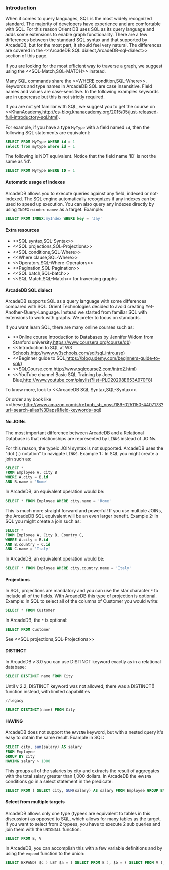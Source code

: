 
### Introduction

When it comes to query languages, SQL is the most widely recognized standard. The majority of developers have experience and are comfortable with SQL. For this reason Orient DB uses SQL as its query language and adds some extensions to enable graph functionality. There are a few differences between the standard SQL syntax and that supported by ArcadeDB, but for the most part, it should feel very natural. The differences are covered in the <<ArcadeDB SQL dialect,ArcadeDB-sql-dialect>> section of this page.

If you are looking for the most efficient way to traverse a graph, we suggest using the <<SQL-Match,SQL-MATCH>> instead.

Many SQL commands share the <<WHERE condition,SQL-Where>>. Keywords and type names in ArcadeDB SQL are case insensitive. Field names and values are case-sensitive. In the following examples keywords are in uppercase but this is not strictly required.

If you are not yet familiar with SQL, we suggest you to get the course on <<KhanAcademy,http://cs-blog.khanacademy.org/2015/05/just-released-full-introductory-sql.html).

For example, if you have a type `MyType` with a field named `id`, then the following SQL statements are equivalent:

```sql
SELECT FROM MyType WHERE id = 1
select from mytype where id = 1
```

The following is NOT equivalent.  Notice that the field name 'ID' is not the same as 'id'.

```sql
SELECT FROM MyType WHERE ID = 1
```

#### Automatic usage of indexes

ArcadeDB allows you to execute queries against any field, indexed or not-indexed. The SQL engine automatically recognizes if any indexes can be used to speed up execution. You can also query any indexes directly by using `INDEX:<index-name>` as a target. Example:

```sql
SELECT FROM INDEX:myIndex WHERE key = 'Jay'
```

#### Extra resources
- <<SQL syntax,SQL-Syntax>>
- <<SQL projections,SQL-Projections>>
- <<SQL conditions,SQL-Where>>
- <<Where clause,SQL-Where>>
- <<Operators,SQL-Where-Operators>>
- <<Pagination,SQL-Pagination>>
- <<SQL batch,SQL-batch>>
- <<SQL Match,SQL-Match>> for traversing graphs

#### ArcadeDB SQL dialect

ArcadeDB supports SQL as a query language with some differences compared with SQL. Orient Technologies decided to avoid creating Yet-Another-Query-Language. Instead we started from familiar SQL with extensions to work with graphs. We prefer to focus on standards.

If you want learn SQL, there are many online courses such as:
- <<Online course Introduction to Databases by Jennifer Widom from Stanford university,https://www.coursera.org/course/db)
- <<Introduction to SQL at W3 Schools,http://www.w3schools.com/sql/sql_intro.asp)
- <<Beginner guide to SQL,https://blog.udemy.com/beginners-guide-to-sql/)
- <<SQLCourse.com,http://www.sqlcourse2.com/intro2.html)
- <<YouTube channel Basic SQL Training by Joey Blue,http://www.youtube.com/playlist?list=PLD20298E653A970F8)

To know more, look to <<ArcadeDB SQL Syntax,SQL-Syntax>>.

Or order any book like <<these,http://www.amazon.com/s/ref=nb_sb_noss/189-0251150-4407173?url=search-alias%3Daps&field-keywords=sql)

#### No JOINs
The most important difference between ArcadeDB and a Relational Database is that relationships are represented by `LINKS` instead of JOINs.

For this reason, the typeic JOIN syntax is not supported. ArcadeDB uses the "dot (`.`) notation" to navigate `LINKS`. Example 1 : In SQL you might create a join such as:
```sql
SELECT *
FROM Employee A, City B
WHERE A.city = B.id
AND B.name = 'Rome'
```
In ArcadeDB, an equivalent operation would be:
```sql
SELECT * FROM Employee WHERE city.name = 'Rome'
```
This is much more straight forward and powerful! If you use multiple JOINs, the ArcadeDB SQL equivalent will be an even larger benefit. Example 2:  In SQL you might create a join such as:
```sql
SELECT *
FROM Employee A, City B, Country C,
WHERE A.city = B.id
AND B.country = C.id
AND C.name = 'Italy'
```
In ArcadeDB, an equivalent operation would be:
```sql
SELECT * FROM Employee WHERE city.country.name = 'Italy'
```

#### Projections
In SQL, projections are mandatory and you can use the star character `*` to include all of the fields. With ArcadeDB this type of projection is optional. Example: In SQL to select all of the columns of Customer you would write:
```sql
SELECT * FROM Customer
```
In ArcadeDB, the `*` is optional:
```sql
SELECT FROM Customer
```

See <<SQL projections,SQL-Projections>>

#### DISTINCT

In ArcadeDB v 3.0 you can use DISTINCT keyword exactly as in a relational database:
```sql
SELECT DISTINCT name FROM City
```

Until v 2.2, DISTINCT keyword was not allowed; there was a DISTINCT() function instead, with limited capabilities 
```sql
//legacy

SELECT DISTINCT(name) FROM City
```

#### HAVING

ArcadeDB does not support the `HAVING` keyword, but with a nested query it's easy to obtain the same result. Example in SQL:
```SQL
SELECT city, sum(salary) AS salary
FROM Employee
GROUP BY city
HAVING salary > 1000
```

This groups all of the salaries by city and extracts the result of aggregates with the total salary greater than 1,000 dollars. In ArcadeDB the `HAVING` conditions go in a select statement in the predicate:

```SQL
SELECT FROM ( SELECT city, SUM(salary) AS salary FROM Employee GROUP BY city ) WHERE salary > 1000
```

#### Select from multiple targets

ArcadeDB allows only one type (typees are equivalent to tables in this discussion) as opposed to SQL, which allows for many tables as the target.  If you want to select from 2 typees, you have to execute 2 sub queries and join them with the `UNIONALL` function:
```sql
SELECT FROM E, V
```
In ArcadeDB, you can accomplish this with a few variable definitions and by using the `expand` function to the union:
```sql
SELECT EXPAND( $c ) LET $a = ( SELECT FROM E ), $b = ( SELECT FROM V ), $c = UNIONALL( $a, $b )
```
